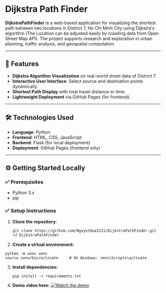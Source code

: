 # Dijkstra Path Finder

**DijkstraPathFinder** is a web-based application for visualizing the shortest path between two locations in District 7, Ho Chi Minh City using Dijkstra's algorithm (The Location can be adjusted easily by crawling data from Open Street Map API). The project supports research and exploration in urban planning, traffic analysis, and geospatial computation.

---

## 🚀 Features

- **Dijkstra Algorithm Visualization** on real-world street data of District 7.
- **Interactive User Interface**: Select source and destination points dynamically.
- **Shortest Path Display** with total travel distance or time.
- **Lightweight Deployment** via GitHub Pages (for frontend).

---

## 🛠️ Technologies Used

- **Language**: Python
- **Frontend**: HTML, CSS, JavaScript
- **Backend**: Flask (for local deployment)
- **Deployment**: GitHub Pages (frontend only)

---

## ⚙️ Getting Started Locally

### ✅ Prerequisites

- Python 3.x
- pip

### ✅ Setup Instructions

1. **Clone the repository**:

   ```bash
   git clone https://github.com/NguyetQue1211/DijkstraPathFinder.git
   cd DijkstraPathFinder
2. **Create a virtual environment:**
 ```
python -m venv venv
source venv/bin/activate     # On Windows: venv\Scripts\activate
```  
3. **Install dependencies:**
   ```
   pip install -r requirements.txt
4. **Demo video here:**
[![Watch the demo](https://img.youtube.com/vi/YOUR_VIDEO_ID/0.jpg)](https://youtu.be/WX3oY1FTOkE)


